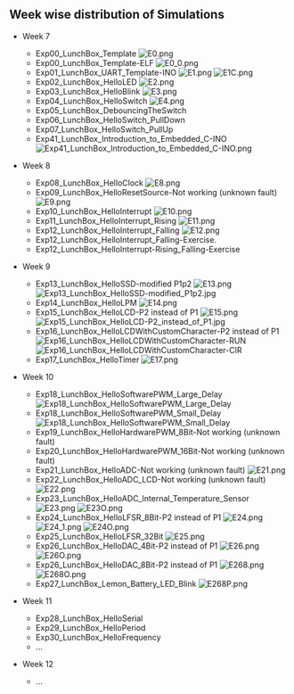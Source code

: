 ## Week wise distribution of Simulations
+ Week 7
	* Exp00_LunchBox_Template
		![E0.png](https://github.com/Subhankar2000/MSP430G2553-Proteus-v8.9-Simulation/blob/master/blob/E0.png)
	* Exp00_LunchBox_Template-ELF
		![E0_0.png](https://github.com/Subhankar2000/MSP430G2553-Proteus-v8.9-Simulation/blob/master/blob/E0_0.png)
	* Exp01_LunchBox_UART_Template-INO
		![E1.png](https://github.com/Subhankar2000/MSP430G2553-Proteus-v8.9-Simulation/blob/master/blob/E1.png)
		![E1C.png](https://github.com/Subhankar2000/MSP430G2553-Proteus-v8.9-Simulation/blob/master/blob/E1C.png)
	* Exp02_LunchBox_HelloLED
		![E2.png](https://github.com/Subhankar2000/MSP430G2553-Proteus-v8.9-Simulation/blob/master/blob/E2.png)
	* Exp03_LunchBox_HelloBlink
		![E3.png](https://github.com/Subhankar2000/MSP430G2553-Proteus-v8.9-Simulation/blob/master/blob/E3.png)
	* Exp04_LunchBox_HelloSwitch
		![E4.png](https://github.com/Subhankar2000/MSP430G2553-Proteus-v8.9-Simulation/blob/master/blob/E4.png)
	* Exp05_LunchBox_DebouncingTheSwitch
	* Exp06_LunchBox_HelloSwitch_PullDown
	* Exp07_LunchBox_HelloSwitch_PullUp
	* Exp41_LunchBox_Introduction_to_Embedded_C-INO
		![Exp41_LunchBox_Introduction_to_Embedded_C-INO.png](https://github.com/Subhankar2000/MSP430G2553-Proteus-v8.9-Simulation/blob/master/blob/Exp41_LunchBox_Introduction_to_Embedded_C-INO.png)
		
+ Week 8
	* Exp08_LunchBox_HelloClock
		![E8.png](https://github.com/Subhankar2000/MSP430G2553-Proteus-v8.9-Simulation/blob/master/blob/E8.png)
	* Exp09_LunchBox_HelloResetSource-Not working (unknown fault)
		![E9.png](https://github.com/Subhankar2000/MSP430G2553-Proteus-v8.9-Simulation/blob/master/blob/E9.png)
	* Exp10_LunchBox_HelloInterrupt
		![E10.png](https://github.com/Subhankar2000/MSP430G2553-Proteus-v8.9-Simulation/blob/master/blob/E10.png)
	* Exp11_LunchBox_HelloInterrupt_Rising
		![E11.png](https://github.com/Subhankar2000/MSP430G2553-Proteus-v8.9-Simulation/blob/master/blob/E11.png)
	* Exp12_LunchBox_HelloInterrupt_Falling
		![E12.png](https://github.com/Subhankar2000/MSP430G2553-Proteus-v8.9-Simulation/blob/master/blob/E12.png)
	* Exp12_LunchBox_HelloInterrupt_Falling-Exercise.
	* Exp12_LunchBox_HelloInterrupt-Rising_Falling-Exercise
+ Week 9
	* Exp13_LunchBox_HelloSSD-modified P1p2
		![E13.png](https://github.com/Subhankar2000/MSP430G2553-Proteus-v8.9-Simulation/blob/master/blob/E13.png)
		![Exp13_LunchBox_HelloSSD-modified_P1p2.jpg](https://github.com/Subhankar2000/MSP430G2553-Proteus-v8.9-Simulation/blob/master/blob/Exp13_LunchBox_HelloSSD-modified_P1p2.jpg)
	* Exp14_LunchBox_HelloLPM
		![E14.png](https://github.com/Subhankar2000/MSP430G2553-Proteus-v8.9-Simulation/blob/master/blob/E14.png)
	* Exp15_LunchBox_HelloLCD-P2 instead of P1
		![E15.png](https://github.com/Subhankar2000/MSP430G2553-Proteus-v8.9-Simulation/blob/master/blob/E15.png)
		![Exp15_LunchBox_HelloLCD-P2_instead_of_P1.jpg](https://github.com/Subhankar2000/MSP430G2553-Proteus-v8.9-Simulation/blob/master/blob/Exp15_LunchBox_HelloLCD-P2_instead_of_P1.jpg)
	* Exp16_LunchBox_HelloLCDWithCustomCharacter-P2 instead of P1
		![Exp16_LunchBox_HelloLCDWithCustomCharacter-RUN](https://github.com/Subhankar2000/MSP430G2553-Proteus-v8.9-Simulation/blob/master/blob/Exp16_LunchBox_HelloLCDWithCustomCharacter-RUN.jpg)
		![Exp16_LunchBox_HelloLCDWithCustomCharacter-CIR](https://github.com/Subhankar2000/MSP430G2553-Proteus-v8.9-Simulation/blob/master/blob/Exp16_LunchBox_HelloLCDWithCustomCharacter-CIR.jpg)
	* Exp17_LunchBox_HelloTimer
		![E17.png](https://github.com/Subhankar2000/MSP430G2553-Proteus-v8.9-Simulation/blob/master/blob/E17.png)
+ Week 10
	* Exp18_LunchBox_HelloSoftwarePWM_Large_Delay
		![Exp18_LunchBox_HelloSoftwarePWM_Large_Delay](https://github.com/Subhankar2000/MSP430G2553-Proteus-v8.9-Simulation/blob/master/blob/Exp18_LunchBox_HelloSoftwarePWM_Large_Delay.jpg)
	* Exp18_LunchBox_HelloSoftwarePWM_Small_Delay
		![Exp18_LunchBox_HelloSoftwarePWM_Small_Delay](https://github.com/Subhankar2000/MSP430G2553-Proteus-v8.9-Simulation/blob/master/blob/Exp18_LunchBox_HelloSoftwarePWM_Small_Delay.jpg)
	* Exp19_LunchBox_HelloHardwarePWM_8Bit-Not working (unknown fault)
	* Exp20_LunchBox_HelloHardwarePWM_16Bit-Not working (unknown fault)
	* Exp21_LunchBox_HelloADC-Not working (unknown fault)
		![E21.png](https://github.com/Subhankar2000/MSP430G2553-Proteus-v8.9-Simulation/blob/master/blob/E21.png)
	* Exp22_LunchBox_HelloADC_LCD-Not working (unknown fault)
		![E22.png](https://github.com/Subhankar2000/MSP430G2553-Proteus-v8.9-Simulation/blob/master/blob/E22.png)
	* Exp23_LunchBox_HelloADC_Internal_Temperature_Sensor
		![E23.png](https://github.com/Subhankar2000/MSP430G2553-Proteus-v8.9-Simulation/blob/master/blob/E23.png)
		![E23O.png](https://github.com/Subhankar2000/MSP430G2553-Proteus-v8.9-Simulation/blob/master/blob/E23O.png)
	* Exp24_LunchBox_HelloLFSR_8Bit-P2 instead of P1
		![E24.png](https://github.com/Subhankar2000/MSP430G2553-Proteus-v8.9-Simulation/blob/master/blob/E24.png)
		![E24_1.png](https://github.com/Subhankar2000/MSP430G2553-Proteus-v8.9-Simulation/blob/master/blob/E24_1.png)
		![E24O.png](https://github.com/Subhankar2000/MSP430G2553-Proteus-v8.9-Simulation/blob/master/blob/E24O.png)
	* Exp25_LunchBox_HelloLFSR_32Bit
		![E25.png](https://github.com/Subhankar2000/MSP430G2553-Proteus-v8.9-Simulation/blob/master/blob/E25.png)
	* Exp26_LunchBox_HelloDAC_4Bit-P2 instead of P1
		![E26.png](https://github.com/Subhankar2000/MSP430G2553-Proteus-v8.9-Simulation/blob/master/blob/E26.png)
		![E26O.png](https://github.com/Subhankar2000/MSP430G2553-Proteus-v8.9-Simulation/blob/master/blob/E26O.png)		
	* Exp26_LunchBox_HelloDAC_8Bit-P2 instead of P1
		![E268.png](https://github.com/Subhankar2000/MSP430G2553-Proteus-v8.9-Simulation/blob/master/blob/E268.png)
		![E268O.png](https://github.com/Subhankar2000/MSP430G2553-Proteus-v8.9-Simulation/blob/master/blob/E268O.png)
	* Exp27_LunchBox_Lemon_Battery_LED_Blink
		![E268P.png](https://github.com/Subhankar2000/MSP430G2553-Proteus-v8.9-Simulation/blob/master/blob/E268P.png)
+ Week 11
	* Exp28_LunchBox_HelloSerial
	* Exp29_LunchBox_HelloPeriod
	* Exp30_LunchBox_HelloFrequency
	* ...
+ Week 12 
	* ...